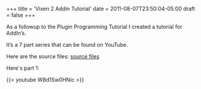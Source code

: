 +++
title = 'Vixen 2 Addin Tutorial'
date = 2011-08-07T23:50:04-05:00
draft = false
+++

As a followup to the Plugin Programming Tutorial I created a tutorial for AddIn’s.

It’s a 7 part series that can be found on YouTube.

Here are the source files:
[source files](/repository/downloads/AddInTutorial.zip)

Here's part 1:

{{< youtube W8d1Sw0HNic >}}

